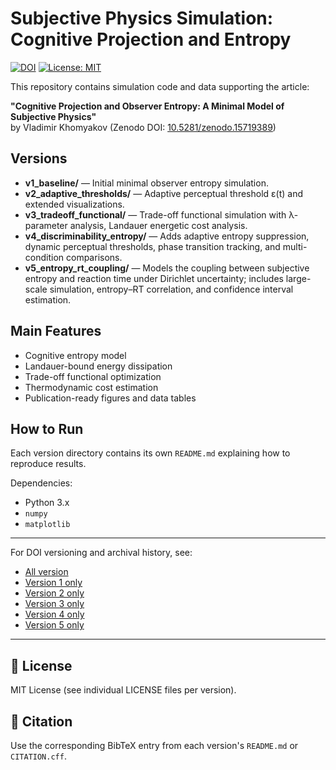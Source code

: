 # Subjective Physics Simulation: Cognitive Projection and Entropy

[![DOI](https://zenodo.org/badge/DOI/10.5281/zenodo.15719389.svg)](https://doi.org/10.5281/zenodo.15719389)
[![License: MIT](https://img.shields.io/badge/License-MIT-yellow.svg)](LICENSE)

This repository contains simulation code and data supporting the article:

**"Cognitive Projection and Observer Entropy: A Minimal Model of Subjective Physics"**  
by Vladimir Khomyakov (Zenodo DOI: [10.5281/zenodo.15719389](https://doi.org/10.5281/zenodo.15719389))

## Versions

- **v1_baseline/** — Initial minimal observer entropy simulation.
- **v2_adaptive_thresholds/** — Adaptive perceptual threshold ε(t) and extended visualizations.
- **v3_tradeoff_functional/** — Trade-off functional simulation with λ-parameter analysis, Landauer energetic cost analysis.
- **v4_discriminability_entropy/** — Adds adaptive entropy suppression, dynamic perceptual thresholds, phase transition tracking, and multi-condition comparisons.
- **v5_entropy_rt_coupling/** — Models the coupling between subjective entropy and reaction time under Dirichlet uncertainty; includes large-scale simulation, entropy–RT correlation, and confidence interval estimation.

## Main Features

- Cognitive entropy model
- Landauer-bound energy dissipation
- Trade-off functional optimization
- Thermodynamic cost estimation
- Publication-ready figures and data tables

## How to Run

Each version directory contains its own `README.md` explaining how to reproduce results.

Dependencies:
- Python 3.x
- `numpy`
- `matplotlib`

---

For DOI versioning and archival history, see:

- [All version](https://doi.org/10.5281/zenodo.15719389)
- [Version 1 only](https://doi.org/10.5281/zenodo.15719390)
- [Version 2 only](https://doi.org/10.5281/zenodo.15751229)
- [Version 3 only](https://doi.org/10.5281/zenodo.15780239)
- [Version 4 only](https://doi.org/10.5281/zenodo.15813188)
- [Version 5 only](https://doi.org/10.5281/zenodo.15867963)

---

## 📜 License

MIT License (see individual LICENSE files per version).

## 📖 Citation

Use the corresponding BibTeX entry from each version's `README.md` or `CITATION.cff`.
